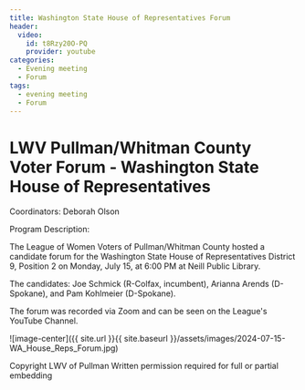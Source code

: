 ```yaml
---
title: Washington State House of Representatives Forum
header:
  video:
    id: t8Rzy20O-PQ
    provider: youtube
categories:
  - Evening meeting
  - Forum
tags:
  - evening meeting
  - Forum
---
```


#  LWV Pullman/Whitman County Voter Forum - Washington State House of Representatives

Coordinators: Deborah Olson

Program Description:  

The League of Women Voters of Pullman/Whitman County hosted a candidate forum for the Washington State House of Representatives District 9, Position 2 on Monday, July 15, at 6:00 PM at Neill Public Library.

The candidates: Joe Schmick (R-Colfax, incumbent), Arianna Arends (D-Spokane), and Pam Kohlmeier (D-Spokane).
  
The forum was recorded via Zoom and can be seen on the League's YouTube Channel.  

![image-center]({{ site.url }}{{ site.baseurl }}/assets/images/2024-07-15-WA_House_Reps_Forum.jpg)

Copyright LWV of Pullman
Written permission required for full or partial embedding

<!---change the title to whatever you want the post to be titled
change the ID out to the end of the youtube link https://youtu.be/r61ARK4Qv9c -->
